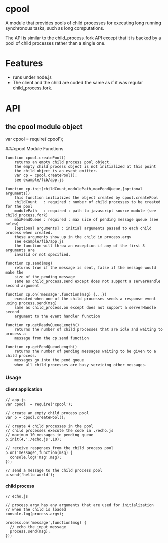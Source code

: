 cpool
==========

A module that provides pools of child processes for executing long running synchronous tasks, such as
long computations.

The API is similar to the child_process.fork API except that it is backed by a pool of child
processes rather than a single one. 


Features
========

* runs under node.js
* The client and the child are coded the same as if it was regular child_process.fork.
 
API
===

the cpool module object
-----------------------
var cpool = require('cpool');


###cpool Module Functions

    function cpool.createPool()
        returns an empty child process pool object. 
        the empty child process object is not initialized at this point
        the child object is an event emitter.
        var cp = cpool.createPool();
        see example/fib/app.js
        
    function cp.init(childCount,modulePath,maxPendQueue,[optional arguments]) 
        this function initializes the object created by cpool.createPool
        childCount   : required : number of child processes to be created for the pool
        modulePath   : required : path to javascript source module (see child_process.fork)
        maxPendQueue : required : max size of pending message queue (see below)
        [optional arguments] : initial arguments passed to each child process when created. 
        these arguments show up in the child in process.argv
        see example/fib/app.js
        the function will throw an exception if any of the first 3 arguments are 
        invalid or not specified.
        
    function cp.send(msg)
        returns true if the message is sent, false if the message would make the 
        size of the pending message
        same as child_process.send except does not support a serverHandle second argument
        
    function cp.on('message',function(msg) {...})
        executed when one of the child processes sends a response event using process.send(msg)
        same as child_process.on except does not support a serverHandle second 
        argument to the event handler function

    function cp.getReadyQueueLength()
        returns the number of child processes that are idle and waiting to process a 
        message from the cp.send function
        
    function cp.getPendQueueLength()
        returns the number of pending messages waiting to be given to a child process. 
        messages go into the pend queue
        when all child processes are busy servicing other messages.
        
### Usage
#### client application 
    // app.js
    var cpool  = require('cpool');

    // create an empty child process pool   
    var p = cpool.createPool();

    // create 4 child processes in the pool
    // child processes execute the code in ./echo.js 
    // maximum 10 messages in pending queue
    p.init(4,'./echo.js',10);

    // receive responses from the child process pool
    p.on('message',function(msg) {
      console.log('msg',msg);
    });

    // send a message to the child process pool
    p.send('hello world');


#### child process
    // echo.js
    
    // process.argv has any arguments that are used for initialization
    // when the child is loaded
    console.log(process.argv);

    process.on('message',function(msg) {
      // echo the input message
      process.send(msg);
    });

